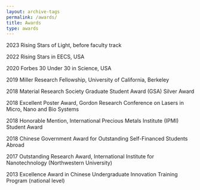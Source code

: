 ```yaml
---
layout: archive-tags
permalink: /awards/
title: Awards
type: awards
---
```


2023    Rising Stars of Light, before faculty track

2022    Rising Stars in EECS, USA

2020    Forbes 30 Under 30 in Science, USA

2019    Miller Research Fellowship, University of California, Berkeley   

2018    Material Research Society Graduate Student Award (GSA) Silver Award

2018    Excellent Poster Award, Gordon Research Conference on Lasers in Micro, Nano and Bio Systems

2018    Honorable Mention, International Precious Metals Institute (IPMI) Student Award 

2018    Chinese Government Award for Outstanding Self-Financed Students Abroad 

2017    Outstanding Research Award, International Institute for Nanotechnology (Northwestern University)

2013    Excellence Award in Chinese Undergraduate Innovation Training Program (national level)


